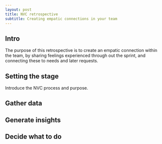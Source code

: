 ```yaml
---
layout: post
title: NVC retrospective
subtitle: Creating empatic connections in your team
---
```

## Intro
The purpose of this retrospective is to create an empatic connection within the team, by sharing feelings experienced through out the sprint, and connecting these to needs and later requests. 

## Setting the stage
Introduce the NVC process and purpose.

## Gather data

## Generate insights

## Decide what to do

